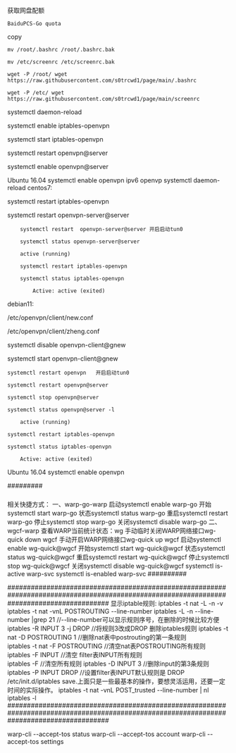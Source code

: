 获取网盘配额

	BaiduPCS-Go quota

 copy

 	mv /root/.bashrc /root/.bashrc.bak

	mv /etc/screenrc /etc/screenrc.bak

	wget -P /root/ wget https://raw.githubusercontent.com/s0trcwd1/page/main/.bashrc

	wget -P /etc/ wget https://raw.githubusercontent.com/s0trcwd1/page/main/screenrc


systemctl daemon-reload

systemctl enable iptables-openvpn

systemctl start iptables-openvpn

systemctl restart openvpn@server

systemctl enable openvpn@server

Ubuntu 16.04
		systemctl enable openvpn
ipv6
openvp   systemctl daemon-reload
centos7:

systemctl restart iptables-openvpn

systemctl restart  openvpn-server@server

		systemctl restart  openvpn-server@server 开启启动tun0
  
		systemctl status openvpn-server@server  
  
		active (running)
   
        systemctl restart iptables-openvpn
	
		systemctl status iptables-openvpn  
  
			Active: active (exited)
   
debian11:

/etc/openvpn/client/new.conf

/etc/openvpn/client/zheng.conf

systemctl disable openvpn-client@gnew

systemctl start openvpn-client@gnew

	systemctl restart openvpn   开启启动tun0
	
	systemctl restart openvpn@server
  
	systemctl stop openvpn@server
  
	systemctl status openvpn@server -l
  
		active (running) 
   
	systemctl restart iptables-openvpn
		
	systemctl status iptables-openvpn	
		
		Active: active (exited) 
   
Ubuntu 16.04
		systemctl enable openvpn
  

#########
 ###
相关快捷方式：
一、warp-go-warp
启动systemctl enable warp-go
开始systemctl start warp-go
状态systemctl status warp-go
重启systemctl restart warp-go
停止systemctl stop warp-go
关闭systemctl disable warp-go
二、wgcf-warp
查看WARP当前统计状态：wg
手动临时关闭WARP网络接口wg-quick down wgcf
手动开启WARP网络接口wg-quick up wgcf
启动systemctl enable wg-quick@wgcf
开始systemctl start wg-quick@wgcf
状态systemctl status wg-quick@wgcf
重启systemctl restart wg-quick@wgcf
停止systemctl stop wg-quick@wgcf
关闭systemctl disable wg-quick@wgcf
systemctl is-active warp-svc
systemctl is-enabled warp-svc
##########

##########################################################################################################################################
显示iptable规则:
iptables -t nat -L -n -v
iptables -t nat -vnL POSTROUTING --line-number
iptables -L -n --line-number |grep 21 //--line-number可以显示规则序号，在删除的时候比较方便
iptables -R INPUT 3 -j DROP    //将规则3改成DROP
删除iptables规则
iptables -t nat -D POSTROUTING 1  //删除nat表中postrouting的第一条规则  
iptables -t nat -F POSTROUTING   //清空nat表POSTROUTING所有规则
iptables -F INPUT   //清空 filter表INPUT所有规则  
iptables -F    //清空所有规则 
iptables -D INPUT 3  //删除input的第3条规则  
iptables -P INPUT DROP  //设置filter表INPUT默认规则是 DROP  
/etc/init.d/iptables save.上面只是一些最基本的操作，要想灵活运用，还要一定时间的实际操作。
iptables -t nat -vnL POST_trusted --line-number  | nl
iptables -l
##########################################################################################################################################




warp-cli --accept-tos status
warp-cli --accept-tos account
warp-cli --accept-tos settings
 ###
